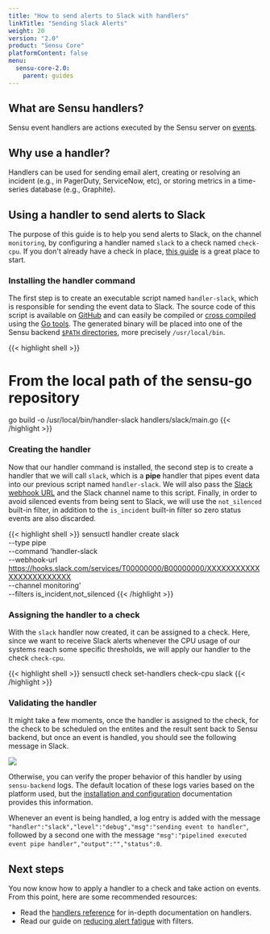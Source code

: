 ```yaml
---
title: "How to send alerts to Slack with handlers"
linkTitle: "Sending Slack Alerts"
weight: 20
version: "2.0"
product: "Sensu Core"
platformContent: false
menu: 
  sensu-core-2.0:
    parent: guides
---
```


## What are Sensu handlers?

Sensu event handlers are actions executed by the Sensu server on [events][1].

## Why use a handler?

Handlers can be used for sending email alert, creating or resolving an incident
(e.g., in PagerDuty, ServiceNow, etc), or storing metrics in a time-series
database (e.g., Graphite).

## Using a handler to send alerts to Slack

The purpose of this guide is to help you send alerts to Slack, on the channel
`monitoring`, by configuring a handler named `slack` to a check named
`check-cpu`. If you don't already have a check in place, [this guide][2] is a
great place to start.

### Installing the handler command

The first step is to create an executable script named `handler-slack`, which is
responsible for sending the event data to Slack. The source code of this script
is available on [GitHub][3] and can easily be compiled or [cross compiled][10]
using the [Go tools][4]. The generated binary will be placed into one of the
Sensu backend [`$PATH` directories][5], more precisely `/usr/local/bin`.

{{< highlight shell >}}
# From the local path of the sensu-go repository
go build -o /usr/local/bin/handler-slack handlers/slack/main.go
{{< /highlight >}}

### Creating the handler

Now that our handler command is installed, the second step is to create a
handler that we will call `slack`, which is a **pipe** handler that pipes event
data into our previous script named `handler-slack`. We will also pass the
[Slack webhook URL][6] and the Slack channel name to this script. Finally, in
order to avoid silenced events from being sent to Slack, we will use the
`not_silenced` built-in filter, in addition to the `is_incident` built-in filter
so zero status events are also discarded.

{{< highlight shell >}}
sensuctl handler create slack \
--type pipe \
--command 'handler-slack \
  --webhook-url https://hooks.slack.com/services/T00000000/B00000000/XXXXXXXXXXXXXXXXXXXXXXXX \
  --channel monitoring' \
--filters is_incident,not_silenced
{{< /highlight >}}

### Assigning the handler to a check

With the `slack` handler now created, it can be assigned to a check. Here, since
we want to receive Slack alerts whenever the CPU usage of our systems reach some
specific thresholds, we will apply our handler to the check `check-cpu`.

{{< highlight shell >}}
sensuctl check set-handlers check-cpu slack
{{< /highlight >}}

### Validating the handler

It might take a few moments, once the handler is assigned to the check, for the
check to be scheduled on the entites and the result sent back to Sensu backend,
but once an event is handled, you should see the following message in
Slack.

<div style="width:500px">
   <img class="html" src="/images/handler-slack.png"/>
</div>

Otherwise, you can verify the proper behavior of this handler by using
`sensu-backend` logs. The default location of these logs varies based on the
platform used, but the [installation and configuration][7] documentation
provides this information.

Whenever an event is being handled, a log entry is added with the message
`"handler":"slack","level":"debug","msg":"sending event to handler"`, followed
by a second one with the message `"msg":"pipelined executed event pipe
handler","output":"","status":0`.

## Next steps

You now know how to apply a handler to a check and take action on events. From
this point, here are some recommended resources:

* Read the [handlers reference][8] for in-depth
  documentation on handlers. 
* Read our guide on [reducing alert fatigue][9] with filters.

[1]: ../../reference/events/
[2]: ../monitor-server-resources/
[3]: https://github.com/sensu/slack-handler/blob/master/main.go
[4]: https://golang.org/doc/install
[5]: https://en.wikipedia.org/wiki/PATH_(variable)
[6]: https://api.slack.com/incoming-webhooks
[7]: ../../getting-started/installation-and-configuration/#validating-the-services
[8]: ../../reference/handlers
[9]: ../reduce-alert-fatigue/
[10]: https://rakyll.org/cross-compilation/
